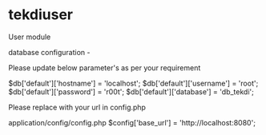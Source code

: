 # tekdiuser
User module

database configuration - 

Please update below parameter's as per your requirement

$db['default']['hostname'] = 'localhost';
$db['default']['username'] = 'root';
$db['default']['password'] = 'r00t';
$db['default']['database'] = 'db_tekdi';

Please replace with your url in config.php

application/config/config.php
$config['base_url'] = 'http://localhost:8080';